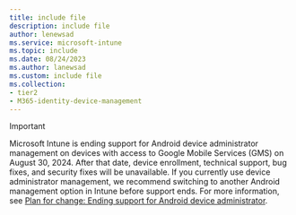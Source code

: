 ```yaml
---
title: include file
description: include file
author: lenewsad
ms.service: microsoft-intune
ms.topic: include
ms.date: 08/24/2023
ms.author: lanewsad
ms.custom: include file
ms.collection:
- tier2
- M365-identity-device-management
---
```


> [!IMPORTANT]
> Microsoft Intune is ending support for Android device administrator management on devices with access to Google Mobile Services (GMS) on August 30, 2024. After that date, device enrollment, technical support, bug fixes, and security fixes will be unavailable. If you currently use device administrator management, we recommend switching to another Android management option in Intune before support ends. For more information, see [Plan for change: Ending support for Android device administrator](../fundamentals/whats-new.md#notices).

